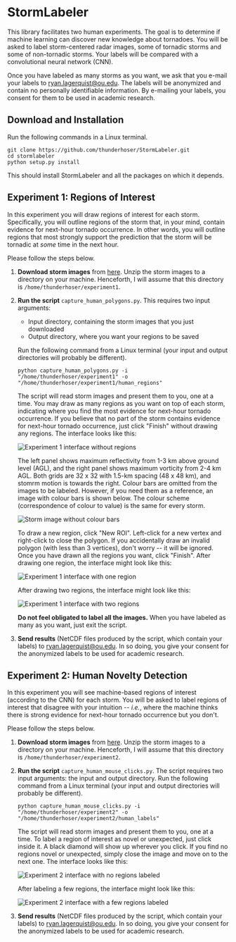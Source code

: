 # StormLabeler

This library facilitates two human experiments.  The goal is to determine if machine learning can discover new knowledge about tornadoes.  You will be asked to label storm-centered radar images, some of tornadic storms and some of non-tornadic storms.  Your labels will be compared with a convolutional neural network (CNN).

Once you have labeled as many storms as you want, we ask that you e-mail your labels to [ryan.lagerquist@ou.edu](mailto:ryan.lagerquist@ou.edu).  The labels will be anonymized and contain no personally identifiable information.  By e-mailing your labels, you consent for them to be used in academic research.

## Download and Installation

Run the following commands in a Linux terminal.

`git clone https://github.com/thunderhoser/StormLabeler.git` <br/>
`cd stormlabeler` <br/>
`python setup.py install` <br/>

This should install StormLabeler and all the packages on which it depends.

## Experiment 1: Regions of Interest

In this experiment you will draw regions of interest for each storm.  Specifically, you will outline regions of the storm that, in your mind, contain evidence for next-hour tornado occurrence.  In other words, you will outline regions that most strongly support the prediction that the storm will be tornadic at *some* time in the next hour.

Please follow the steps below.

 1. **Download storm images** from [here](https://drive.google.com/file/d/1KkjNFr6rTcwTJfbUMzKZhA74Ns7AS3Up/view?usp=sharing).  Unzip the storm images to a directory on your machine.  Henceforth, I will assume that this directory is `/home/thunderhoser/experiment1`.
 
 2. **Run the script** `capture_human_polygons.py`.  This requires two input arguments:
    - Input directory, containing the storm images that you just downloaded
    - Output directory, where you want your regions to be saved
    
    Run the following command from a Linux terminal (your input and output directories will probably be different).
    
    `python capture_human_polygons.py -i "/home/thunderhoser/experiment1" -o "/home/thunderhoser/experiment1/human_regions"`
    
    The script will read storm images and present them to you, one at a time.  You may draw as many regions as you want on top of each storm, indicating where you find the most evidence for next-hour tornado occurrence.  If you believe that no part of the storm contains evidence for next-hour tornado occurrence, just click "Finish" without drawing any regions.  The interface looks like this:
    
    ![Experiment 1 interface without regions](images/cam_screenshot01.png)
    
    The left panel shows maximum reflectivity from 1-3 km above ground level (AGL), and the right panel shows maximum vorticity from 2-4 km AGL.  Both grids are 32 x 32 with 1.5-km spacing (48 x 48 km), and stomrm motion is towards the right.  Colour bars are omitted from the images to be labeled.  However, if you need them as a reference, an image with colour bars is shown below.  The colour scheme (correspondence of colour to value) is the same for every storm.
    
    ![Storm image without colour bars](images/storm_image_with_colour_bars.png)
    
    To draw a new region, click "New ROI".  Left-click for a new vertex and right-click to close the polygon.  If you accidentally draw an invalid polygon (with less than 3 vertices), don't worry -- it will be ignored.  Once you have drawn all the regions you want, click "Finish".  After drawing one region, the interface might look like this:
    
    ![Experiment 1 interface with one region](images/cam_screenshot02.png)
    
    After drawing two regions, the interface might look like this:
    
    ![Experiment 1 interface with two regions](images/cam_screenshot03.png)
    
    **Do not feel obligated to label all the images.**  When you have labeled as many as you want, just exit the script.
    
 3. **Send results** (NetCDF files produced by the script, which contain your labels) to [ryan.lagerquist@ou.edu](mailto:ryan.lagerquist@ou.edu).  In so doing, you give your consent for the anonymized labels to be used for academic research.

## Experiment 2: Human Novelty Detection

In this experiment you will see machine-based regions of interest (according to the CNN) for each storm.  You will be asked to label regions of interest that disagree with your intuition -- *i.e.*, where the machine thinks there is strong evidence for next-hour tornado occurrence but you don't.

Please follow the steps below.

 1. **Download storm images** from [here](FOO).  Unzip the storm images to a directory on your machine.  Henceforth, I will assume that this directory is `/home/thunderhoser/experiment2`.
 
 2. **Run the script** `capture_human_mouse_clicks.py`.  The script requires two input arguments: the input and output directory.  Run the following command from a Linux terminal (your input and output directories will probably be different).
    
    `python capture_human_mouse_clicks.py -i "/home/thunderhoser/experiment2" -o "/home/thunderhoser/experiment2/human_labels"`
    
    The script will read storm images and present them to you, one at a time.  To label a region of interest as novel or unexpected, just click inside it.  A black diamond will show up wherever you click.  If you find no regions novel or unexpected, simply close the image and move on to the next one.  The interface looks like this:
    
    ![Experiment 2 interface with no regions labeled](images/nd_screenshot01.png)
    
    After labeling a few regions, the interface might look like this:
    
    ![Experiment 2 interface with a few regions labeled](images/nd_screenshot02.png)

 3. **Send results** (NetCDF files produced by the script, which contain your labels) to [ryan.lagerquist@ou.edu](mailto:ryan.lagerquist@ou.edu).  In so doing, you give your consent for the anonymized labels to be used for academic research.
